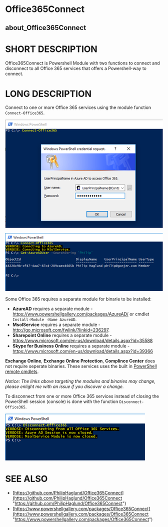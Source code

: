 # Office365Connect
## about_Office365Connect

# SHORT DESCRIPTION
Office365Connect is Powershell Module with two functions to connect and disconnect to all Office 365 services that offers a Powershell-way to connect.

# LONG DESCRIPTION
Connect to one or more Office 365 services using the module function `Connect-Office365`.

![Connect-Office365](https://raw.githubusercontent.com/PhilipHaglund/Office365Connect/dev/docs/pics/Connect-Office365_1.png)

![Get-AzureADUser](https://raw.githubusercontent.com/PhilipHaglund/Office365Connect/dev/docs/pics/Connect-Office365_2.png)

Some Office 365 requires a separate module for binarie to be installed:

- **AzureAD** requires a separate module - https://www.powershellgallery.com/packages/AzureAD/ or cmdlet `Install-Module -Name AzureAD`.
- **MsolService** requires a separate module - http://go.microsoft.com/fwlink/?linkid=236297.
- **Sharepoint Online** requires a separate module - https://www.microsoft.com/en-us/download/details.aspx?id=35588
- **Skype for Business Online** requires a separate module - https://www.microsoft.com/en-us/download/details.aspx?id=39366

**Exchange Online**, **Exchange Online Protection**, **Complince Center** does not require seperate binaries. These services uses the built in [PowerShell remote cmdlets](https://technet.microsoft.com/en-us/library/jj984289(v=exchg.160).aspx? "PowerShell remote cmdlets").

*Notice: The links above targeting the modules and binaries may change, please enlight me with an issue if you discover a change.*


To disconnect from one or more Office 365 services instead of closing the PowerShell session (console) is done with the function `Disconnect-Office365`.

![](https://raw.githubusercontent.com/PhilipHaglund/Office365Connect/dev/docs/pics/Disconnect-Office365_1.png)




# SEE ALSO
- [https://github.com/PhilipHaglund/Office365Connect](https://github.com/PhilipHaglund/Office365Connect "https://github.com/PhilipHaglund/Office365Connect")
- [https://www.powershellgallery.com/packages/Office365Connect](https://www.powershellgallery.com/packages/Office365Connect "https://www.powershellgallery.com/packages/Office365Connect")

